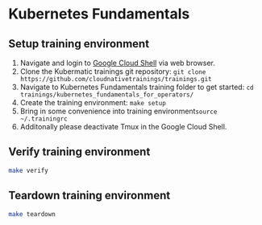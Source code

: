 # Kubernetes Fundamentals

## Setup training environment

1. Navigate and login to [Google Cloud Shell](https://ssh.cloud.google.com) via web browser.
2. Clone the Kubermatic trainings git repository: `git clone https://github.com/cloudnativetrainings/trainings.git`
3. Navigate to Kubernetes Fundamentals training folder to get started: `cd trainings/kubernetes_fundamentals_for_operators/`
4. Create the training environment: `make setup`
5. Bring in some convenience into training environment`source ~/.trainingrc`
6. Additonally please deactivate Tmux in the Google Cloud Shell.

## Verify training environment

```bash
make verify
```

## Teardown training environment

```bash
make teardown
```
